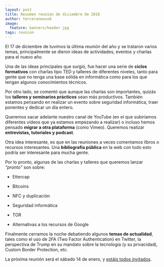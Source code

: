 ```yaml
---
layout: post
title: Resumen reunión de diciembre de 2016
author: terceranexus6
image:
  feature: banners/header.jpg
tags: reunion
---
```


El 17 de diciembre de tuvimos la última reunión del año y se trataron varios temas, principalmente se dieron ideas de actividades, eventos y charlas para el nuevo año.

Una de las ideas principales que surgió, fue hacer una serie de **ciclos formativos** con charlas tipo TED y talleres de diferentes niveles, tanto para gente que no tenga una base sólida en informática como para los que tengan algunos conocimientos técnicos.

Por otro lado, se comentó que aunque las charlas son importantes, quizás los **talleres y seminarios prácticos** sean más productivos. También estamos pensando en realizar un evento sobre seguridad informática, traer ponentes y dedicar un día entero.

Queremos sacar adelante nuestro canal de YouTube (en el que subiríamos diferentes vídeos que ya estamos empezando a realizar) o incluso hemos pensado **migrar a otra plataforma** (como Vimeo). Queremos realizar **entrevistas, tutoriales y podcast**.

Otra idea interesante, es que en las reuniones a veces comentamos libros o recursos interesantes. Una **bibliografía pública** en la web con todo esto podría ser interesante para mucha gente.

Por lo pronto, algunas de las charlas y talleres que queremos lanzar _"pronto"_ son sobre:

- Ettercap

- Bitcoins

- NFC y duplicación

- Seguridad informática

- TOR

- Alternativas a los recursos de Google

Finalmente cerramos la noche debatiendo algunos **temas de actualidad**, tales como el uso de 2FA (Two Factor Authentication) en Twitter, la perspectiva de Trump en su mandato sobre la tecnología (y su privacidad), Custom Border Protection, etc.

La próxima reunión será el sábado 14 de enero, y [estáis todos invitados](https://www.meetup.com/es-ES/Granada-Geek/events/236693487/).
